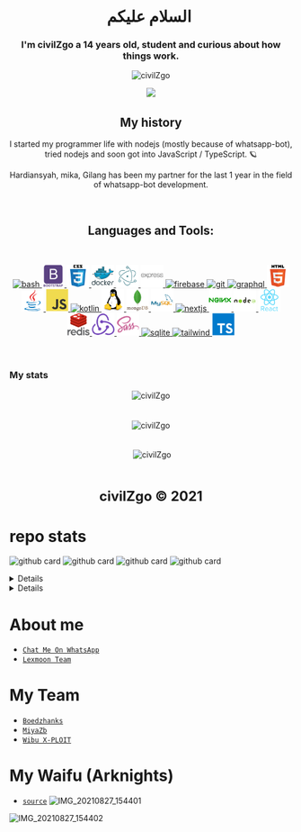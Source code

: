 <h1 align="center">السلام عليكم <img src="https://user-images.githubusercontent.com/1303154/88677602-1635ba80-d120-11ea-84d8-d263ba5fc3c0.gif" width="40px" alt=""><br></h1>



<h3 align="center">I'm civilZgo a 14 years old, student and curious about how things work.</h3>

<p align="center"> <img src="https://komarev.com/ghpvc/?username=civilZgo&label=Profile%20views&color=0e75b6&style=flat" alt="civilZgo" /> </p>



<p align="center">

  <img src="https://github.com/civilZgo/civilZgo/blob/main/profile.gif" />

</p>


<h2 align="center">My history</h2>
<p align="center">
  I started my programmer life with nodejs (mostly because of whatsapp-bot), tried nodejs and soon got into JavaScript / TypeScript. 🪐
</p>
<p align="center">
  Hardiansyah, mika, Gilang has been my partner for the last 1 year in the field of whatsapp-bot development.
</p>
<br />
<h2 align="center">Languages and Tools:</h2>
<br/>
<p align="center">  <a href="https://www.gnu.org/software/bash/" target="_blank"> <img src="https://www.vectorlogo.zone/logos/gnu_bash/gnu_bash-icon.svg" alt="bash" width="40" height="40"/> </a> <a href="https://getbootstrap.com" target="_blank"> <img src="https://raw.githubusercontent.com/devicons/devicon/master/icons/bootstrap/bootstrap-plain-wordmark.svg" alt="bootstrap" width="40" height="40"/> </a> <a href="https://www.w3schools.com/css/" target="_blank"> <img src="https://raw.githubusercontent.com/devicons/devicon/master/icons/css3/css3-original-wordmark.svg" alt="css3" width="40" height="40"/> </a> <a href="https://www.docker.com/" target="_blank"> <img src="https://raw.githubusercontent.com/devicons/devicon/master/icons/docker/docker-original-wordmark.svg" alt="docker" width="40" height="40"/> </a> <a href="https://www.electronjs.org" target="_blank"> <img src="https://raw.githubusercontent.com/devicons/devicon/master/icons/electron/electron-original.svg" alt="electron" width="40" height="40"/> </a> <a href="https://expressjs.com" target="_blank"> <img src="https://raw.githubusercontent.com/devicons/devicon/master/icons/express/express-original-wordmark.svg" alt="express" width="40" height="40"/> </a> <a href="https://firebase.google.com/" target="_blank"> <img src="https://www.vectorlogo.zone/logos/firebase/firebase-icon.svg" alt="firebase" width="40" height="40"/> </a> <a href="https://git-scm.com/" target="_blank"> <img src="https://www.vectorlogo.zone/logos/git-scm/git-scm-icon.svg" alt="git" width="40" height="40"/> </a> <a href="https://graphql.org" target="_blank"> <img src="https://www.vectorlogo.zone/logos/graphql/graphql-icon.svg" alt="graphql" width="40" height="40"/> </a> <a href="https://www.w3.org/html/" target="_blank"> <img src="https://raw.githubusercontent.com/devicons/devicon/master/icons/html5/html5-original-wordmark.svg" alt="html5" width="40" height="40"/> </a> <a href="https://www.java.com" target="_blank"> <img src="https://raw.githubusercontent.com/devicons/devicon/master/icons/java/java-original.svg" alt="java" width="40" height="40"/> </a> <a href="https://developer.mozilla.org/en-US/docs/Web/JavaScript" target="_blank"> <img src="https://raw.githubusercontent.com/devicons/devicon/master/icons/javascript/javascript-original.svg" alt="javascript" width="40" height="40"/> </a> <a href="https://kotlinlang.org" target="_blank"> <img src="https://www.vectorlogo.zone/logos/kotlinlang/kotlinlang-icon.svg" alt="kotlin" width="40" height="40"/> </a> <a href="https://www.linux.org/" target="_blank"> <img src="https://raw.githubusercontent.com/devicons/devicon/master/icons/linux/linux-original.svg" alt="linux" width="40" height="40"/> </a> <a href="https://www.mongodb.com/" target="_blank"> <img src="https://raw.githubusercontent.com/devicons/devicon/master/icons/mongodb/mongodb-original-wordmark.svg" alt="mongodb" width="40" height="40"/> </a> <a href="https://www.mysql.com/" target="_blank"> <img src="https://raw.githubusercontent.com/devicons/devicon/master/icons/mysql/mysql-original-wordmark.svg" alt="mysql" width="40" height="40"/> </a> <a href="https://nextjs.org/" target="_blank"> <img src="https://cdn.worldvectorlogo.com/logos/nextjs-3.svg" alt="nextjs" width="40" height="40"/> </a> <a href="https://www.nginx.com" target="_blank"> <img src="https://raw.githubusercontent.com/devicons/devicon/master/icons/nginx/nginx-original.svg" alt="nginx" width="40" height="40"/> </a> <a href="https://nodejs.org" target="_blank"> <img src="https://raw.githubusercontent.com/devicons/devicon/master/icons/nodejs/nodejs-original-wordmark.svg" alt="nodejs" width="40" height="40"/> </a> <a href="https://reactjs.org/" target="_blank"> <img src="https://raw.githubusercontent.com/devicons/devicon/master/icons/react/react-original-wordmark.svg" alt="react" width="40" height="40"/> </a>  <a href="https://redis.io" target="_blank"> <img src="https://raw.githubusercontent.com/devicons/devicon/master/icons/redis/redis-original-wordmark.svg" alt="redis" width="40" height="40"/> </a> <a href="https://redux.js.org" target="_blank"> <img src="https://raw.githubusercontent.com/devicons/devicon/master/icons/redux/redux-original.svg" alt="redux" width="40" height="40"/> </a> <a href="https://sass-lang.com" target="_blank"> <img src="https://raw.githubusercontent.com/devicons/devicon/master/icons/sass/sass-original.svg" alt="sass" width="40" height="40"/> </a> <a href="https://www.sqlite.org/" target="_blank"> <img src="https://www.vectorlogo.zone/logos/sqlite/sqlite-icon.svg" alt="sqlite" width="40" height="40"/> </a> <a href="https://tailwindcss.com/" target="_blank"> <img src="https://www.vectorlogo.zone/logos/tailwindcss/tailwindcss-icon.svg" alt="tailwind" width="40" height="40"/> </a> <a href="https://www.typescriptlang.org/" target="_blank"> <img src="https://raw.githubusercontent.com/devicons/devicon/master/icons/typescript/typescript-original.svg" alt="typescript" width="40" height="40"/> </a>
 <br/>
 <br/>
 <br/>
 
### My stats
  <div align="center"><img align="center" src="https://github-readme-stats.vercel.app/api/top-langs?username=civilZgo&show_icons=true&locale=en&layout=compact&theme=prussian" alt="civilZgo" /></div>
<br/>
<br/>
<div align="center"><img align="center" src="http://github-readme-streak-stats.herokuapp.com?user=civilZgo&theme=prussian&hide_border=true&date_format=j%20M%5B%20Y%5D" alt="civilZgo" /></div>
<br/>
<br/>
<div align="center">&nbsp;<img align="center" src="https://github-readme-stats.vercel.app/api?username=civilZgo&show_icons=true&locale=en&theme=prussian" alt="civilZgo" /></div>
<br/>
<br/>
<br/>
<div align="center">
<strong>
  <font size="+2" style="font">
  civilZgo © 2021
  </font>
</strong>
</div>



# repo stats 
![github card](https://github-readme-stats.vercel.app/api/pin/?username=civilZgo&repo=games-wabot&theme=dark)
![github card](https://github-readme-stats.vercel.app/api/pin/?username=civilZgo&repo=RIXLE-BOT&theme=nightowl)
![github card](https://github-readme-stats.vercel.app/api/pin/?username=civilZgo&repo=alphab0t10&theme=dark)
![github card](https://github-readme-stats.vercel.app/api/pin/?username=civilZgo&repo=cream&theme=nightowl)

<details>

    <summary>&#127942 <b>GitHub Awards</b></summary><br/>

![Github Trophy](https://github-profile-trophy.vercel.app/?username=civilZgo)

</details>

<details>

    <summary>&#127942 <b>GitHub Activity</b></summary><br/>

![Metrics](https://metrics.lecoq.io/civilZgo?template=classic&repositories.forks=true&languages=1&languages.colors=github&languages.threshold=0%25&config.timezone=Asia%2FMakassar)

</details> 




# About me
- [`Chat Me On WhatsApp`](https://wa.me/6283162498175?"Hello)
- [`Lexmoon Team`](https://chat.whatsapp.com/LtrYP0b22L3KgR9bsXcDcF)
# My Team
- [`Boedzhanks`](https://github.com/shinoahiiraginime)
- [`MiyaZb`](http://github.com/MiyaZb)
- [`Wibu X-PLOIT`](https://github.com/GilangGanss)

# My Waifu (Arknights)
- [`source`](https://cdn.donmai.us/original/78/84/__mulberry_arknights_drawn_by_mcoco7__7884f2a9d54f00e4b08d909d5666562f.jpg)
![IMG_20210827_154401](https://cdn.donmai.us/original/78/84/__mulberry_arknights_drawn_by_mcoco7__7884f2a9d54f00e4b08d909d5666562f.jpg)

![IMG_20210827_154402](https://cdn.donmai.us/original/73/89/__andreana_arknights_drawn_by_beudelb__7389ed770ab8863c6da4cc2fac035b3c.jpg)

